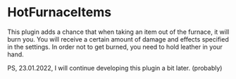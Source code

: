 # HotFurnaceItems

This plugin adds a chance that when taking an item out of the furnace, it will burn you. You will receive a certain amount of damage and effects specified in the settings.
In order not to get burned, you need to hold leather in your hand.

PS, 23.01.2022, I will continue developing this plugin a bit later. (probably)
